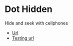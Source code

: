 # Dot Hidden

Hide and seek with cellphones

* [Url](https://hidenseek.manoloesparta.com/)
* [Testing url](https://frontest.hidenseek.manoloesparta.com/)
